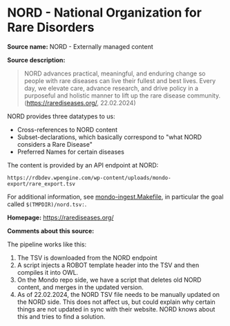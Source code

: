 # NORD - National Organization for Rare Disorders

**Source name:** NORD - Externally managed content

**Source description:** 

> NORD advances practical, meaningful, and enduring change so people with rare diseases can live their fullest and best lives. Every day, we elevate care, advance research, and drive policy in a purposeful and holistic manner to lift up the rare disease community. (https://rarediseases.org/, 22.02.2024)

NORD provides three datatypes to us:

* Cross-references to  NORD content
* Subset-declarations, which basically correspond to "what NORD considers a Rare Disease"
* Preferred Names for certain diseases

The content is provided by an API endpoint at NORD:

```
https://rdbdev.wpengine.com/wp-content/uploads/mondo-export/rare_export.tsv
```

For additional information, see [mondo-ingest.Makefile](https://github.com/monarch-initiative/mondo-ingest/blob/main/src/ontology/mondo-ingest.Makefile), in particular the goal called `$(TMPDIR)/nord.tsv:`.


**Homepage:** https://rarediseases.org/

**Comments about this source:** 

The pipeline works like this:

1. The TSV is downloaded from the NORD endpoint
2. A script injects a ROBOT template header into  the TSV and then compiles it into OWL.
3. On the Mondo repo side, we have a script that deletes old NORD content, and merges in the updated version.
4. As of 22.02.2024, the NORD TSV file needs to be manually updated on the NORD side. This does not affect us, but could explain why certain things are not updated in sync with their website. NORD knows about this and tries to find a solution.
